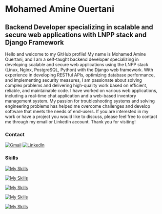 Mohamed Amine Ouertani
==============================================================================================================================================


Backend Developer specializing in scalable and secure web applications with LNPP stack and Django Framework
-----------------------------------------------------------------------------------------------------------

Hello and welcome to my GitHub profile! My name is Mohamed Amine Ouertani, and I am a self-taught backend developer specializing in developing scalable and secure web applications using the LNPP stack (Linux, Nginx, PostgreSQL, Python) with the Django web framework. With experience in developing RESTful APIs, optimizing database performance, and implementing security measures, I am passionate about solving complex problems and delivering high-quality work based on efficient, reliable, and maintainable code. I have worked on various web applications, including a real-time chat application and a web-based inventory management system. My passion for troubleshooting systems and solving engineering problems has helped me overcome challenges and develop software that meets the needs of end-users. If you are interested in my work or have a project you would like to discuss, please feel free to contact me through my email or LinkedIn account. Thank you for visiting!

### Contact

[![Gmail](https://img.shields.io/badge/Gmail-D14836?style=for-the-badge&logo=gmail&logoColor=white)](mailto:aminelufey@gmail.com)
[![LinkedIn](https://img.shields.io/badge/linkedin-%230077B5.svg?style=for-the-badge&logo=linkedin&logoColor=white)](https://www.linkedin.com/in/mohamed-ouerteni)

### Skills

[![My Skills](https://skillicons.dev/icons?i=py,django,postgres,nginx,linux&theme=dark)](https://skillicons.dev)

[![My Skills](https://skillicons.dev/icons?i=aws,kubernetes,docker&theme=dark)](https://skillicons.dev)

[![My Skills](https://skillicons.dev/icons?i=git,github&theme=dark)](https://skillicons.dev)

[![My Skills](https://skillicons.dev/icons?i=redis,rabbitmq&theme=dark)](https://skillicons.dev)

[![My Skills](https://skillicons.dev/icons?i=bootstrap&theme=dark)](https://skillicons.dev)



